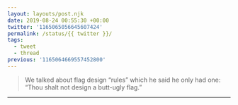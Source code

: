 ```yaml
---
layout: layouts/post.njk
date: 2019-08-24 00:55:30 +00:00
twitter: '1165065056645607424'
permalink: /status/{{ twitter }}/
tags: 
  - tweet
  - thread
previous: '1165064669557452800'
---
```


> We talked about flag design “rules” which he said he only had one: “Thou shalt not design a butt-ugly flag.”

---
